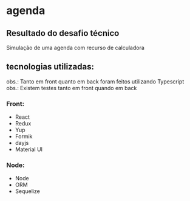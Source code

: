 # agenda

## Resultado do desafio técnico

 Simulação de uma agenda com recurso de calculadora

## tecnologias utilizadas:

obs.: Tanto em front quanto em back foram feitos utilizando Typescript
obs.: Existem testes tanto em front quando em back

### Front:
 <ul>
   <li>React</li>
   <li>Redux</li>
   <li>Yup</li>
   <li>Formik</li>
   <li>dayjs</li>
   <li>Material UI</li>
 </ul>

### Node:
 <ul>
   <li>Node</li>
   <li>ORM</li>
   <li>Sequelize</li>
 </ul>
